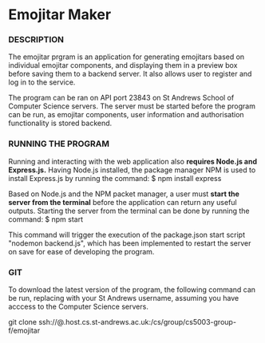 # Emojitar Maker

### DESCRIPTION

The emojitar prgram is an application for generating emojitars based on individual emojitar components, and displaying them in a preview box before saving them to a backend server. It also allows user to register and log in to the service.

The program can be ran on API port 23843 on St Andrews School of Computer Science servers. The server must be started before the program can be run, as emojitar components, user information and authorisation functionality is stored backend.

### RUNNING THE PROGRAM

Running and interacting with the web application also **requires Node.js and Express.js.** Having Node.js installed, the package manager NPM is used to install Express.js by running the command:
$ npm install express

Based on Node.js and the NPM packet manager, a user must **start the server from the terminal** before the application can return any useful outputs. Starting the server from the terminal can be done by running the command:
$ npm start

This command will trigger the execution of the package.json start script "nodemon backend.js", which has been implemented to restart the server on save for ease of developing the program.

### GIT

To download the latest version of the program, the following command can be run, replacing <USERNAME> with your St Andrews username, assuming you have acccess to the Computer Science servers.

git clone ssh://<USERNAME>@<USERNAME>.host.cs.st-andrews.ac.uk:/cs/group/cs5003-group-f/emojitar
